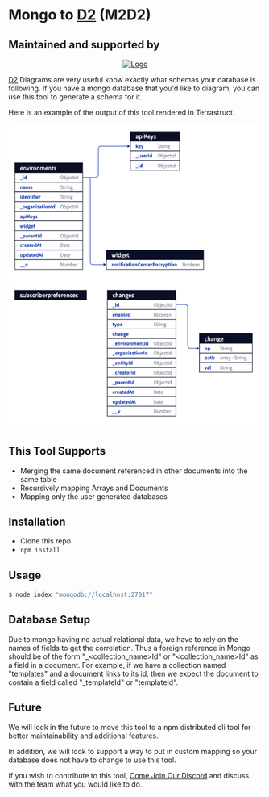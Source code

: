# Mongo to [D2](https://github.com/terrastruct/d2#related) (M2D2)

## Maintained and supported by

<div align="center">
  <a href="https://novu.co" target="_blank">
  <picture>
    <source media="(prefers-color-scheme: dark)" srcset="https://user-images.githubusercontent.com/2233092/213641039-220ac15f-f367-4d13-9eaf-56e79433b8c1.png">
    <img src="https://user-images.githubusercontent.com/2233092/213641043-3bbb3f21-3c53-4e67-afe5-755aeb222159.png" width="280" alt="Logo"/>
  </picture>
  </a>
</div>

[D2](https://github.com/terrastruct/d2) Diagrams are very useful know exactly what schemas your database is following.
If you have a mongo database that you'd like to diagram, you can use this tool to generate a schema for it.

Here is an example of the output of this tool rendered in Terrastruct. 

![Example](./example.png)

## This Tool Supports
- Merging the same document referenced in other documents into the same table
- Recursively mapping Arrays and Documents
- Mapping only the user generated databases

## Installation

- Clone this repo
- `npm install`

## Usage

```sh
$ node index "mongodb://localhost:27017"
```

## Database Setup

Due to mongo having no actual relational data, we have to rely on the names of fields to get the correlation.
Thus a foreign reference in Mongo should be of the form "_<collection_name>Id" or "<collection_name>Id" as a field in a document.
For example, if we have a collection named "templates" and a document links to its id,
then we expect the document to contain a field called "_templateId" or "templateId".

## Future

We will look in the future to move this tool to a npm distributed cli tool for better maintainability
and additional features.

In addition, we will look to support a way to put in custom mapping so your database does not have to change to use this tool.
 
If you wish to contribute to this tool, <a href="https://discord.novu.co">Come Join Our Discord</a> 
and discuss with the team what you would like to do. 

